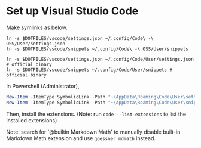 # Set up Visual Studio Code

Make symlinks as below.

```shell
ln -s $DOTFILES/vscode/settings.json ~/.config/Code\ -\ OSS/User/settings.json
ln -s $DOTFILES/vscode/snippets ~/.config/Code\ -\ OSS/User/snippets

ln -s $DOTFILES/vscode/settings.json ~/.config/Code/User/settings.json # official binary
ln -s $DOTFILES/vscode/snippets ~/.config/Code/User/snippets # official binary
```

In Powershell (Administrator),

```powershell
New-Item -ItemType SymbolicLink -Path "~\AppData\Roaming\Code\User\settings.json" -Target ".\settings-windows.json"
New-Item -ItemType SymbolicLink -Path "~\AppData\Roaming\Code\User\snippets" -Target ".\snippets"
```

Then, install the extensions. (Note: run `code --list-extensions` to list the installed extensions)

Note: search for '@builtin Markdown Math' to manually disable built-in Markdown Math extension and use `goessner.mdmath` instead.
